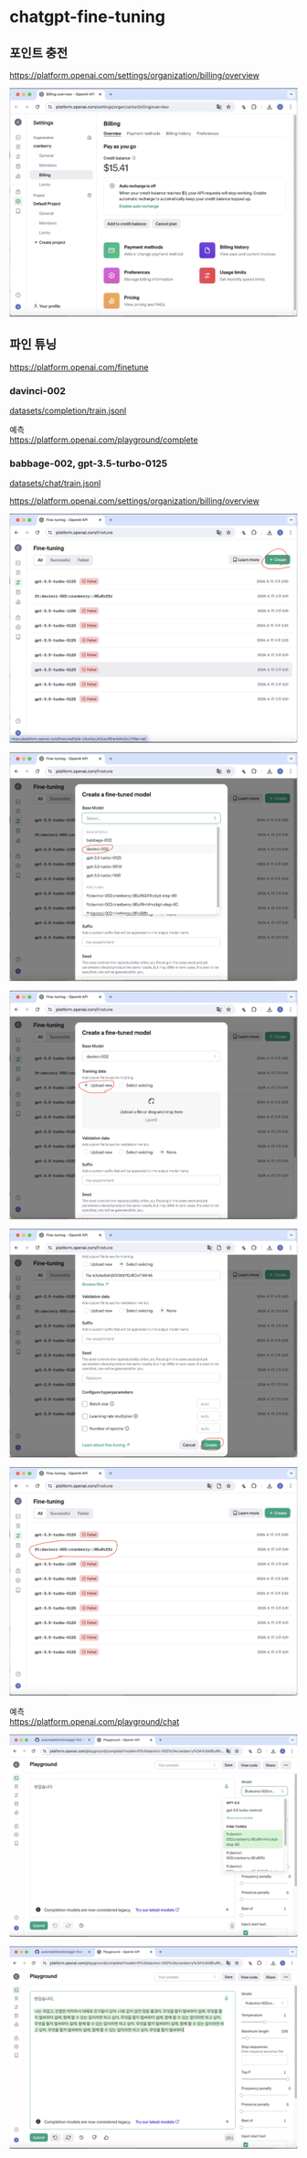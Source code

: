 # chatgpt-fine-tuning

## 포인트 충전

https://platform.openai.com/settings/organization/billing/overview

![](attach_files/1.png?raw=true)

## 파인 튜닝

https://platform.openai.com/finetune

### davinci-002

[datasets/completion/train.jsonl](datasets/completion/train.jsonl)

예측  
https://platform.openai.com/playground/complete

### babbage-002, gpt-3.5-turbo-0125

[datasets/chat/train.jsonl](datasets/chat/train.jsonl)

https://platform.openai.com/settings/organization/billing/overview

![](attach_files/2.png?raw=true)

![](attach_files/3.png?raw=true)

![](attach_files/4.png?raw=true)

![](attach_files/5.png?raw=true)

![](attach_files/6.png?raw=true)

예측  
https://platform.openai.com/playground/chat

![](attach_files/7.png?raw=true)

![](attach_files/8.png?raw=true)
